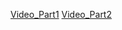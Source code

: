 [Video_Part1](https://youtube.com/playlist?list=PLQCcNQgUcDfpo96SEp_53MnrkbRUuMDtJ)
[Video_Part2](https://youtube.com/playlist?list=PLQCcNQgUcDfo0cnFQHr1mMjuIePabJFCh)